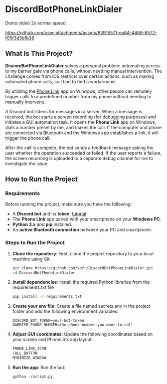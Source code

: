 # DiscordBotPhoneLinkDialer

Demo video 2x normal speed.

https://github.com/user-attachments/assets/83916571-ea84-4468-8572-f05f3d3b1b38

## **What Is This Project?**

**DiscordBotPhoneLinkDialer** solves a personal problem: automating access to my barrier gate via phone calls, without needing manual intervention. The challenge comes from iOS restricts over certain actions, such as making automated phone calls, so I had to find a workaround.

By utilizing the [Phone Link](https://www.microsoft.com/en-us/windows/sync-across-your-devices?r=1) app on Windows, other people can remotely trigger calls to a predefined number from my phone without needing to manually intervene.

A Discord bot listens for messages in a server. When a message is received, the bot starts a screen recording (for debugging purposes) and initiates a GUI automation task. It opens the **Phone Link** app on Windows, dials a number preset by me, and makes the call. If the computer and phone are connected via Bluetooth and the Windows app establishes a link, it will trigger the phone call.

After the call is complete, the bot sends a feedback message asking the user whether the operation succeeded or failed. If the user reports a failure, the screen recording is uploaded to a separate debug channel for me to investigate the issue.

## **How to Run the Project**

### **Requirements**

Before running the project, make sure you have the following:

- A **Discord bot** and its **token**. [tutorial](https://www.ionos.com/digitalguide/server/know-how/creating-discord-bot/)
- The **Phone Link** app paired with your smartphone on your **Windows PC**.
- **Python 3.x** and **pip** installed.
- An **active Bluetooth connection** between your PC and smartphone.

### **Steps to Run the Project**

1. **Clone the repository**:
   First, clone the project repository to your local machine using Git:
   ```bash
   git clone https://github.com/vofr/DiscordBotPhoneLinkDialer.git
   cd DiscordBotPhoneLinkDialer
   ```
2. **Install dependencies**:
    Install the required Python libraries from the requirements.txt file
   ```bash
   pip install -r requirements.txt
   ```
3. **Create your env file**:
   Create a file named secrets.env in the project folder and add the following environment variables:
   ```env
   DISCORD_BOT_TOKEN=your-bot-token
   BARRIER_PHONE_NUMBER=the-phone-number-you-want-to-call
   ```
4. **Adjust GUI coordinates**:
   Update the following coordinates based on your screen and PhoneLink app layout:
   ```python
   PHONE_LINK_ICON
   CALL_BUTTON
   MINIMIZE_WINDOW
   ```
6. **Run the app**:
   Run the bot:
   ```bash
   python ./script.py
   ```



   

